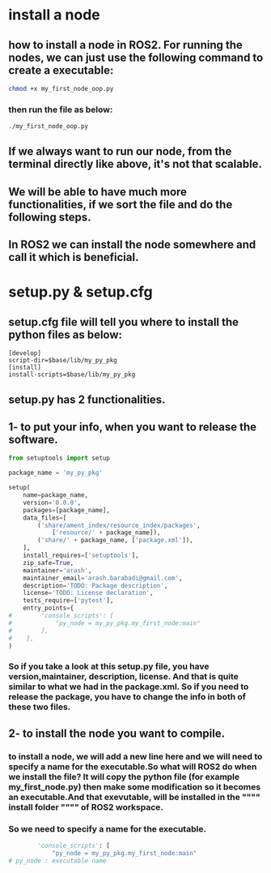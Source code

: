# install a node
## how to install a node in ROS2. For running the nodes, we can just use the following command to create a executable:
```bash
chmod +x my_first_node_oop.py
```
### then run the file as below:
```bash
./my_first_node_oop.py
```
## If we always want to run our node, from the terminal directly like above, it's not that scalable.
## We will be able to have much more functionalities, if we sort the file and do the following steps. 

## In ROS2 we can install the node somewhere and call it which is beneficial.
# setup.py & setup.cfg
## setup.cfg file will tell you where to install the python files as below:
```text
[develop]
script-dir=$base/lib/my_py_pkg
[install]
install-scripts=$base/lib/my_py_pkg
```
## setup.py has 2 functionalities.
## 1- to put your info, when you want to release the software.
```python
from setuptools import setup

package_name = 'my_py_pkg'

setup(
    name=package_name,
    version='0.0.0',
    packages=[package_name],
    data_files=[
        ('share/ament_index/resource_index/packages',
            ['resource/' + package_name]),
        ('share/' + package_name, ['package.xml']),
    ],
    install_requires=['setuptools'],
    zip_safe=True,
    maintainer='arash',
    maintainer_email='arash.barabadi@gmail.com',
    description='TODO: Package description',
    license='TODO: License declaration',
    tests_require=['pytest'],
    entry_points={
#        'console_scripts': [
#            "py_node = my_py_pkg.my_first_node:main"
#        ],
#    },
)
```
### So if you take a look at this setup.py file, you have version,maintainer, description, license. And that is quite similar to what we had in the package.xml. So if you need to release the package, you have to change the info in both of these two files.

## 2- to install the node you want to compile.
### to install a node, we will add a new line here and we will need to specify a name for the executable.So what will ROS2 do when we install the file? It will copy the python file (for example my_first_node.py) then make some modification so it becomes an executable.And that exevutable, will be installed in the """" install folder """" of ROS2 workspace. 
### So we need to specify a name for the executable.
```python
        'console_scripts': [
            "py_node = my_py_pkg.my_first_node:main"
# py_node : executable name
```
